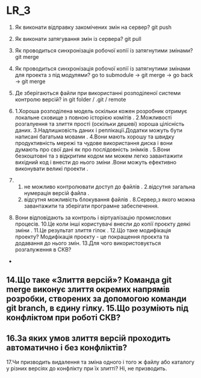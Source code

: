 # LR_3
1. Як виконати відправку закомічених змін на сервер? 
git push

2. Як виконати затягування змін із сервера? 
git pull

3. Як проводиться синхронізація робочої копії із затягнутими змінами? 
git merge

4. Як проводиться синхронізація робочої копії із затягнутими змінами для 
проекта з під модулями? 
go to submodule -> git merge -> go back -> git merge 

5. Де зберігаються файли при використанні розподіленої системи контролю 
версій? 
 in git folder / .git / remote
 6.
     1.Хороша розподілена модель оскільки кожен розробник отримує локальне сховище з повною історією комітів .
     2.Можливості розгалуення та злиття прості  (оскільки дешеві) хороша цілісність даних.
     3.Надлишковість даних і реплікації.Додатки можуть бути написані багатьма мовами .
     4.Вони мають хорошу та швидку  продуктивність мережі та чудове використання диска і вони думають про свої дані як про послідовність знімків .
     5.Вони безкоштовні та з відкритим кодом  ми можем легко завантажити вихідний код і внести до нього зміни .Вони можуть ефективно виконувати великі проекти .
7. 1. не можливо контролювати доступ до файлів .
   2.відсутня загальна нумерація версій файла . 
   3. відсутня можливість блокування файлів .
8.Сервер,з якого можна завантажити та зберігати програмне забеспечення.
9. Вони відповідають за контроль і віртуалізацію промислових процесів.
10.Це коли інші користувачі внесли до копії проєкту деякі зміни .
11.Це результат злиття гілок .
12.Що таке модифікація проекту? 
Модифікація проєкту - це покращення проєкта та додавання до нього змін.
13.Для чого використовується розгалуження в СКВ? 
-
14.Що таке «Злиття версій»? 
Команда git merge виконує злиття окремих напрямів розробки, створених за допомогою команди git branch, в єдину гілку.
15.Що розуміють під конфліктом при роботі СКВ?
-
16.За яких умов злиття версій проходить автоматично і без конфліктів?
-
17.Чи призводить видалення та зміна одного і того ж файлу або каталогу у
різних версіях до конфлікту при їх злитті?
Ні, не призводить.
